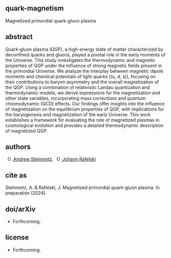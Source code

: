 ## quark-magnetism
Magnetized primordial quark-gluon plasma 

## abstract
Quark-gluon plasma (QGP), a high-energy state of matter characterized by deconfined quarks and gluons, played a pivotal role in the early moments of the Universe. This study investigates the thermodynamic and magnetic properties of QGP under the influence of strong magnetic fields present in the primordial Universe. We analyze the interplay between magnetic dipole moments and chemical potentials of light quarks (\(u, d, s\)), focusing on their contributions to baryon asymmetry and the overall magnetization of the QGP. Using a combination of relativistic Landau quantization and thermodynamic models, we derive expressions for the magnetization and other state variables, incorporating mass corrections and quantum chromodynamic (QCD) effects. Our findings offer insights into the influence of magnetization on the equilibrium properties of QGP, with implications for the baryogenesis and magnetization of the early Universe. This work establishes a framework for evaluating the role of magnetized plasmas in cosmological evolution and provides a detailed thermodynamic description of magnetized QGP.

## authors
<a
id="cy-effective-orcid-url"
class="underline"
href="https://orcid.org/0000-0001-5474-2649"
target="orcid.widget"
rel="me noopener noreferrer"
style="vertical-align: top"><img
src="https://orcid.org/sites/default/files/images/orcid_16x16.png"
style="width: 1em; margin-inline-start: 0.5em"
alt="ORCID iD icon"/> Andrew Steinmetz</a>, <a
id="cy-effective-orcid-url"
class="underline"
href="https://orcid.org/0000-0001-8217-1484"
target="orcid.widget"
rel="me noopener noreferrer"
style="vertical-align: top"><img
src="https://orcid.org/sites/default/files/images/orcid_16x16.png"
style="width: 1em; margin-inline-start: 0.5em"
alt="ORCID iD icon"/> Johann Rafelski</a>

<!--
<a
id="cy-effective-orcid-url"
class="underline"
href="https://orcid.org/0000-0001-5884-5047"
target="orcid.widget"
rel="me noopener noreferrer"
style="vertical-align: top"><img
src="https://orcid.org/sites/default/files/images/orcid_16x16.png"
style="width: 1em; margin-inline-start: 0.5em"
alt="ORCID iD icon"/> Stefan Evans</a>, 
-->

## cite as
Steinmetz, A. & Rafelski, J. Magnetized primordial quark-gluon plasma. In preparation (2024).

## doi/arXiv
- Forthcoming.

## license
- Forthcoming.
